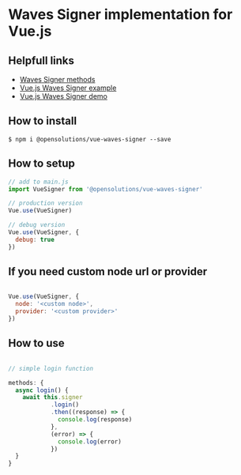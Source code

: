 # Waves Signer implementation for Vue.js

## Helpfull links

* [Waves Signer methods](https://docs.wavesplatform.com/en/building-apps/waves-api-and-sdk/client-libraries/signer#methods)
* [Vue.js Waves Signer example](https://github.com/tltary/waves-signer-vue-example)
* [Vue.js Waves Signer demo](https://github.com/tltary/waves-signer-vue-example-demo)

## How to install

```
$ npm i @opensolutions/vue-waves-signer --save
```

## How to setup

```js
// add to main.js
import VueSigner from '@opensolutions/vue-waves-signer'

// production version
Vue.use(VueSigner)

// debug version
Vue.use(VueSigner, {
  debug: true
})

```

## If you need custom node url or provider 

```js

Vue.use(VueSigner, {
  node: '<custom node>',
  provider: '<custom provider>'
})

```

## How to use

```js

// simple login function

methods: {
  async login() {
    await this.signer
            .login()
            .then((response) => {
              console.log(response)
            },
            (error) => {
              console.log(error)
            })
  }
}

```
